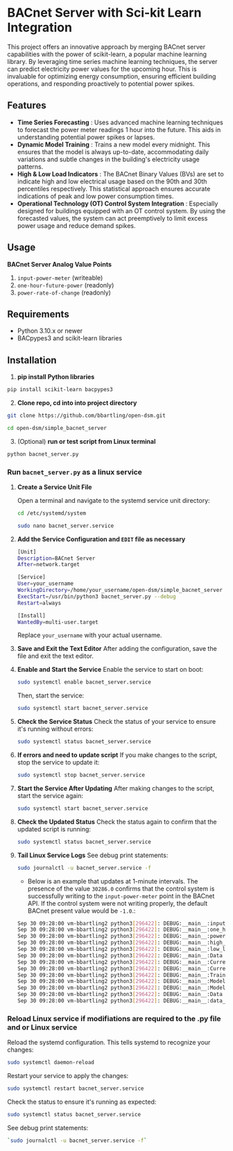 # BACnet Server with Sci-kit Learn Integration

This project offers an innovative approach by merging BACnet server capabilities with the power of scikit-learn, a popular machine learning library. By leveraging time series machine learning techniques, the server can predict electricity power values for the upcoming hour. This is invaluable for optimizing energy consumption, ensuring efficient building operations, and responding proactively to potential power spikes.

## Features
* **Time Series Forecasting** : Uses advanced machine learning techniques to forecast the power meter readings 1 hour into the future. This aids in understanding potential power spikes or lapses.
* **Dynamic Model Training** : Trains a new model every midnight. This ensures that the model is always up-to-date, accommodating daily variations and subtle changes in the building's electricity usage patterns.
* **High & Low Load Indicators** : The BACnet Binary Values (BVs) are set to indicate high and low electrical usage based on the 90th and 30th percentiles respectively. This statistical approach ensures accurate indications of peak and low power consumption times.
* **Operational Technology (OT) Control System Integration** : Especially designed for buildings equipped with an OT control system. By using the forecasted values, the system can act preemptively to limit excess power usage and reduce demand spikes.

## Usage
**BACnet Server Analog Value Points**
1. `input-power-meter` (writeable)
2. `one-hour-future-power` (readonly)
3. `power-rate-of-change` (readonly)

## Requirements
- Python 3.10.x or newer
- BACpypes3 and scikit-learn libraries

## Installation
1. **pip install Python libraries**

```bash
pip install scikit-learn bacpypes3
```

2. **Clone repo, cd into into project directory**
```bash
git clone https://github.com/bbartling/open-dsm.git
```
```bash
cd open-dsm/simple_bacnet_server
```

3. (Optional) **run or test script from Linux terminal**
```bash
python bacnet_server.py
```


### Run `bacnet_server.py` as a linux service

1. **Create a Service Unit File**

   Open a terminal and navigate to the systemd service unit directory:

   ```bash
   cd /etc/systemd/system

   sudo nano bacnet_server.service
   ```

2. **Add the Service Configuration and `EDIT` file as necessary**

   ```bash
   [Unit]
   Description=BACnet Server
   After=network.target

   [Service]
   User=your_username
   WorkingDirectory=/home/your_username/open-dsm/simple_bacnet_server
   ExecStart=/usr/bin/python3 bacnet_server.py --debug
   Restart=always

   [Install]
   WantedBy=multi-user.target
   ```
   Replace `your_username` with your actual username.

2. **Save and Exit the Text Editor**
   After adding the configuration, save the file and exit the text editor.

3. **Enable and Start the Service**
   Enable the service to start on boot:
   ```bash
   sudo systemctl enable bacnet_server.service
   ```
   Then, start the service:
   ```bash
   sudo systemctl start bacnet_server.service
   ```
4. **Check the Service Status**
   Check the status of your service to ensure it's running without errors:
   ```bash
   sudo systemctl status bacnet_server.service
   ```
5. **If errors and need to update script**
   If you make changes to the script, stop the service to update it:
   ```bash
   sudo systemctl stop bacnet_server.service
   ```
6. **Start the Service After Updating**
   After making changes to the script, start the service again:
   ```bash
   sudo systemctl start bacnet_server.service
   ```
7. **Check the Updated Status**
   Check the status again to confirm that the updated script is running:
   ```bash
   sudo systemctl status bacnet_server.service
   ```

8. **Tail Linux Service Logs**
   See debug print statements:
   ```bash
   sudo journalctl -u bacnet_server.service -f
   ```

   * Below is an example that updates at 1-minute intervals. The presence of the value `30286.0` confirms that the control system is successfully writing to the `input-power-meter` point in the BACnet API. If the control system were not writing properly, the default BACnet present value would be `-1.0`.:

   ```bash
   Sep 30 09:28:00 vm-bbartling2 python3[296422]: DEBUG:__main__:input_power: 30286.0
   Sep 30 09:28:00 vm-bbartling2 python3[296422]: DEBUG:__main__:one_hr_future_pwr: -1.0
   Sep 30 09:28:00 vm-bbartling2 python3[296422]: DEBUG:__main__:power_rate_of_change: -1.0
   Sep 30 09:28:00 vm-bbartling2 python3[296422]: DEBUG:__main__:high_load_bv: inactive
   Sep 30 09:28:00 vm-bbartling2 python3[296422]: DEBUG:__main__:low_load_bv: inactive
   Sep 30 09:28:00 vm-bbartling2 python3[296422]: DEBUG:__main__:Data Cache Length: 3
   Sep 30 09:28:00 vm-bbartling2 python3[296422]: DEBUG:__main__:Current Hour: 9
   Sep 30 09:28:00 vm-bbartling2 python3[296422]: DEBUG:__main__:Current Minute: 28
   Sep 30 09:28:00 vm-bbartling2 python3[296422]: DEBUG:__main__:Training Started Today: False
   Sep 30 09:28:00 vm-bbartling2 python3[296422]: DEBUG:__main__:Model Availability: False
   Sep 30 09:28:00 vm-bbartling2 python3[296422]: DEBUG:__main__:Model training time: 0.00 minutes on None
   Sep 30 09:28:00 vm-bbartling2 python3[296422]: DEBUG:__main__:Data Cache last value: 30286.0
   Sep 30 09:28:00 vm-bbartling2 python3[296422]: DEBUG:__main__:data_cache_len < 65 - RETURN
   ```

### **Reload Linux service if modifiations are required to the .py file and or Linux service**
   Reload the systemd configuration. This tells systemd to recognize your changes:
   ```bash
   sudo systemctl daemon-reload
   ```

   Restart your service to apply the changes:
   ```bash
   sudo systemctl restart bacnet_server.service
   ```

   Check the status to ensure it's running as expected:
   ```bash
   sudo systemctl status bacnet_server.service
   ```

   See debug print statements:
   ```bash
   `sudo journalctl -u bacnet_server.service -f`
   ```